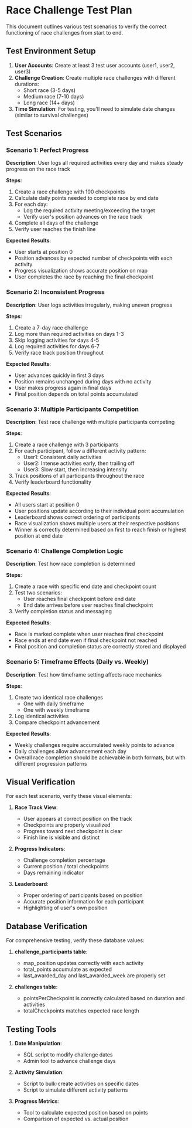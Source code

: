 # Race Challenge Test Plan

This document outlines various test scenarios to verify the correct functioning of race challenges from start to end.

## Test Environment Setup

1. **User Accounts**: Create at least 3 test user accounts (user1, user2, user3)
2. **Challenge Creation**: Create multiple race challenges with different durations:
   - Short race (3-5 days)
   - Medium race (7-10 days)
   - Long race (14+ days)
3. **Time Simulation**: For testing, you'll need to simulate date changes (similar to survival challenges)

## Test Scenarios

### Scenario 1: Perfect Progress

**Description**: User logs all required activities every day and makes steady progress on the race track

**Steps**:
1. Create a race challenge with 100 checkpoints
2. Calculate daily points needed to complete race by end date
3. For each day:
   - Log the required activity meeting/exceeding the target
   - Verify user's position advances on the race track
4. Complete all days of the challenge
5. Verify user reaches the finish line

**Expected Results**:
- User starts at position 0
- Position advances by expected number of checkpoints with each activity
- Progress visualization shows accurate position on map
- User completes the race by reaching the final checkpoint

### Scenario 2: Inconsistent Progress

**Description**: User logs activities irregularly, making uneven progress

**Steps**:
1. Create a 7-day race challenge
2. Log more than required activities on days 1-3
3. Skip logging activities for days 4-5
4. Log required activities for days 6-7
5. Verify race track position throughout

**Expected Results**:
- User advances quickly in first 3 days
- Position remains unchanged during days with no activity
- User makes progress again in final days
- Final position depends on total points accumulated

### Scenario 3: Multiple Participants Competition

**Description**: Test race challenge with multiple participants competing

**Steps**:
1. Create a race challenge with 3 participants
2. For each participant, follow a different activity pattern:
   - User1: Consistent daily activities
   - User2: Intense activities early, then trailing off
   - User3: Slow start, then increasing intensity
3. Track positions of all participants throughout the race
4. Verify leaderboard functionality

**Expected Results**:
- All users start at position 0
- User positions update according to their individual point accumulation
- Leaderboard shows correct ordering of participants
- Race visualization shows multiple users at their respective positions
- Winner is correctly determined based on first to reach finish or highest position at end date

### Scenario 4: Challenge Completion Logic

**Description**: Test how race completion is determined

**Steps**:
1. Create a race with specific end date and checkpoint count
2. Test two scenarios:
   - User reaches final checkpoint before end date
   - End date arrives before user reaches final checkpoint
3. Verify completion status and messaging

**Expected Results**:
- Race is marked complete when user reaches final checkpoint
- Race ends at end date even if final checkpoint not reached
- Final position and completion status are correctly stored and displayed

### Scenario 5: Timeframe Effects (Daily vs. Weekly)

**Description**: Test how timeframe setting affects race mechanics

**Steps**:
1. Create two identical race challenges
   - One with daily timeframe
   - One with weekly timeframe
2. Log identical activities
3. Compare checkpoint advancement

**Expected Results**:
- Weekly challenges require accumulated weekly points to advance
- Daily challenges allow advancement each day
- Overall race completion should be achievable in both formats, but with different progression patterns

## Visual Verification

For each test scenario, verify these visual elements:

1. **Race Track View**:
   - User appears at correct position on the track
   - Checkpoints are properly visualized
   - Progress toward next checkpoint is clear
   - Finish line is visible and distinct

2. **Progress Indicators**:
   - Challenge completion percentage
   - Current position / total checkpoints
   - Days remaining indicator

3. **Leaderboard**:
   - Proper ordering of participants based on position
   - Accurate position information for each participant
   - Highlighting of user's own position

## Database Verification

For comprehensive testing, verify these database values:

1. **challenge_participants table**:
   - map_position updates correctly with each activity
   - total_points accumulate as expected
   - last_awarded_day and last_awarded_week are properly set

2. **challenges table**:
   - pointsPerCheckpoint is correctly calculated based on duration and activities
   - totalCheckpoints matches expected race length

## Testing Tools

1. **Date Manipulation**:
   - SQL script to modify challenge dates
   - Admin tool to advance challenge days

2. **Activity Simulation**:
   - Script to bulk-create activities on specific dates
   - Script to simulate different activity patterns

3. **Progress Metrics**:
   - Tool to calculate expected position based on points
   - Comparison of expected vs. actual position